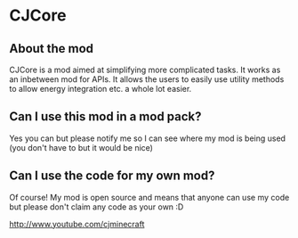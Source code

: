# CJCore
## About the mod
CJCore is a mod aimed at simplifying more complicated tasks. It works as an inbetween mod for APIs. It allows the users to easily use utility methods to allow energy integration etc. a whole lot easier.

## Can I use this mod in a mod pack?
Yes you can but please notify me so I can see where my mod is being used (you don't have to but it would be nice)

## Can I use the code for my own mod?
Of course! My mod is open source and means that anyone can use my code but please don't claim any code as your own :D


http://www.youtube.com/cjminecraft
